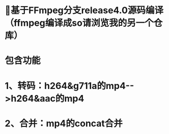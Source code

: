 # 📛基于FFmpeg分支release4.0源码编译（ffmpeg编译成so请浏览我的另一个仓库）
# 包含功能
# 1、转码：h264&g711a的mp4-->h264&aac的mp4
# 2、合并：mp4的concat合并

